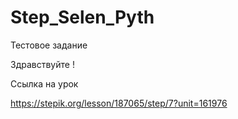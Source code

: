 # Step_Selen_Pyth
Тестовое задание

Здравствуйте !

Ссылка на урок

https://stepik.org/lesson/187065/step/7?unit=161976